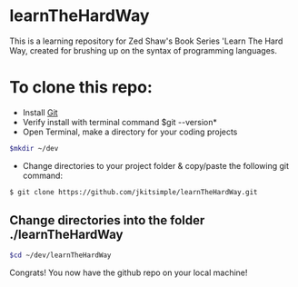 learnTheHardWay 
======
This is a learning repository for Zed Shaw's Book Series 'Learn The Hard Way,
created for brushing up on the syntax of programming languages.

# To clone this repo:

  * Install [Git](https://git-scm.com/book/en/v2/Getting-Started-Installing-Git)
  * Verify install with terminal command $git --version*
  * Open Terminal, make a directory for your coding projects 
```bash
$mkdir ~/dev
```
  * Change directories to your project folder & copy/paste the following git command:
```bash
$ git clone https://github.com/jkitsimple/learnTheHardWay.git
```
## Change directories into the folder ./learnTheHardWay
```bash
$cd ~/dev/learnTheHardWay
```
Congrats! You now have the github repo on your local machine!

